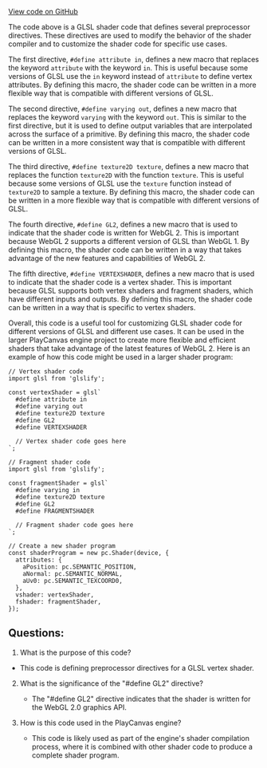 [View code on GitHub](https://github.com/playcanvas/engine/src/platform/graphics/shader-chunks/vert/gles3.js)

The code above is a GLSL shader code that defines several preprocessor directives. These directives are used to modify the behavior of the shader compiler and to customize the shader code for specific use cases. 

The first directive, `#define attribute in`, defines a new macro that replaces the keyword `attribute` with the keyword `in`. This is useful because some versions of GLSL use the `in` keyword instead of `attribute` to define vertex attributes. By defining this macro, the shader code can be written in a more flexible way that is compatible with different versions of GLSL.

The second directive, `#define varying out`, defines a new macro that replaces the keyword `varying` with the keyword `out`. This is similar to the first directive, but it is used to define output variables that are interpolated across the surface of a primitive. By defining this macro, the shader code can be written in a more consistent way that is compatible with different versions of GLSL.

The third directive, `#define texture2D texture`, defines a new macro that replaces the function `texture2D` with the function `texture`. This is useful because some versions of GLSL use the `texture` function instead of `texture2D` to sample a texture. By defining this macro, the shader code can be written in a more flexible way that is compatible with different versions of GLSL.

The fourth directive, `#define GL2`, defines a new macro that is used to indicate that the shader code is written for WebGL 2. This is important because WebGL 2 supports a different version of GLSL than WebGL 1. By defining this macro, the shader code can be written in a way that takes advantage of the new features and capabilities of WebGL 2.

The fifth directive, `#define VERTEXSHADER`, defines a new macro that is used to indicate that the shader code is a vertex shader. This is important because GLSL supports both vertex shaders and fragment shaders, which have different inputs and outputs. By defining this macro, the shader code can be written in a way that is specific to vertex shaders.

Overall, this code is a useful tool for customizing GLSL shader code for different versions of GLSL and different use cases. It can be used in the larger PlayCanvas engine project to create more flexible and efficient shaders that take advantage of the latest features of WebGL 2. Here is an example of how this code might be used in a larger shader program:

```
// Vertex shader code
import glsl from 'glslify';

const vertexShader = glsl`
  #define attribute in
  #define varying out
  #define texture2D texture
  #define GL2
  #define VERTEXSHADER

  // Vertex shader code goes here
`;

// Fragment shader code
import glsl from 'glslify';

const fragmentShader = glsl`
  #define varying in
  #define texture2D texture
  #define GL2
  #define FRAGMENTSHADER

  // Fragment shader code goes here
`;

// Create a new shader program
const shaderProgram = new pc.Shader(device, {
  attributes: {
    aPosition: pc.SEMANTIC_POSITION,
    aNormal: pc.SEMANTIC_NORMAL,
    aUv0: pc.SEMANTIC_TEXCOORD0,
  },
  vshader: vertexShader,
  fshader: fragmentShader,
});
```
## Questions: 
 1. What is the purpose of this code?
   - This code is defining preprocessor directives for a GLSL vertex shader.

2. What is the significance of the "#define GL2" directive?
   - The "#define GL2" directive indicates that the shader is written for the WebGL 2.0 graphics API.

3. How is this code used in the PlayCanvas engine?
   - This code is likely used as part of the engine's shader compilation process, where it is combined with other shader code to produce a complete shader program.
